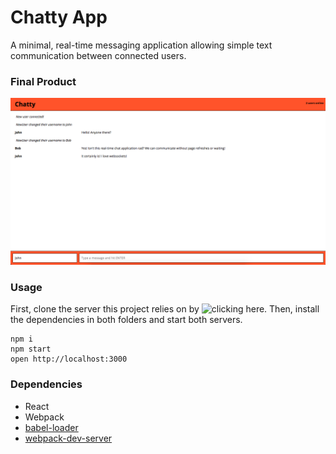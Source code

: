 Chatty App
=====================

A minimal, real-time messaging application allowing simple text communication between connected users.

### Final Product

!["Screenshot of chat page"](https://github.com/aliabji/chattyApp/blob/master/docs/Screen%20Shot%202017-10-06%20at%2010.41.16%20AM.png)


### Usage

First, clone the server this project relies on by ![clicking here](https://github.com/aliabji/chattyWebSocket).  Then, install the dependencies in both folders and start both servers.

```
npm i
npm start
open http://localhost:3000
```


### Dependencies

* React
* Webpack
* [babel-loader](https://github.com/babel/babel-loader)
* [webpack-dev-server](https://github.com/webpack/webpack-dev-server)
